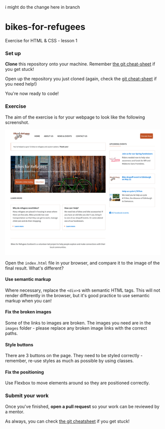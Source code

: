 i might do the change here in branch

# bikes-for-refugees

Exercise for HTML & CSS - lesson 1

### Set up

**Clone** this repository onto your machine. Remember [the git cheat-sheet](https://syllabus.codeyourfuture.io/git/desktop/cheatsheet#i-want-to-get-code-from-a-repo-onto-my-computer-cloning) if you get stuck!

Open up the repository you just cloned (again, check the [git cheat-sheet](https://syllabus.codeyourfuture.io/git/desktop/cheatsheet#i-want-to-open-visual-studio-code-with-code-from-my-repository) if you need help!)

You're now ready to code!

### Exercise

The aim of the exercise is for your webpage to look like the following screenshot.

![Bike For Refugees after](bikes-for-refugees-after.png)

Open the `index.html` file in your browser, and compare it to the image of the final result. What's different?

#### Use semantic markup

Where necessary, replace the `<div>`s with semantic HTML tags. This will not render differently in the browser, but it's good practice to use semantic markup when you can!

#### Fix the broken images

Some of the links to images are broken. The images you need are in the `images` folder - please replace any broken image links with the correct paths.

#### Style buttons

There are 3 buttons on the page. They need to be styled correctly - remember, re-use styles as much as possible by using classes.

#### Fix the positioning

Use Flexbox to move elements around so they are positioned correctly.

### Submit your work

Once you've finished, **open a pull request** so your work can be reviewed by a mentor.

As always, you can check [the git cheatsheet](https://syllabus.codeyourfuture.io/git/desktop/cheatsheet#i-want-to-send-my-code-to-volunteers-pushing) if you get stuck!
